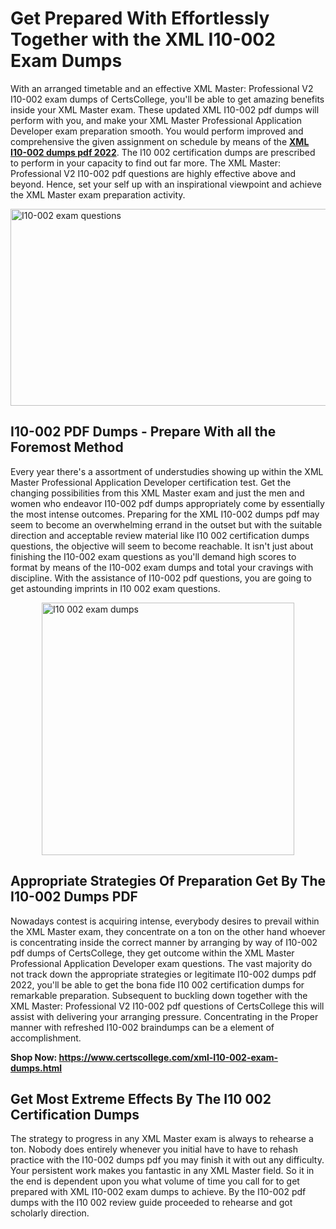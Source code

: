 <h1><strong>Get Prepared With Effortlessly Together with the XML I10-002 Exam Dumps&nbsp;</strong></h1>
<p><span style="font-weight: 400;">With an arranged timetable and an effective XML Master: Professional V2 I10-002 exam dumps of CertsCollege, you'll be able to get amazing benefits inside your XML Master exam. These updated XML I10-002 pdf dumps will perform with you, and make your XML Master Professional Application Developer exam preparation smooth. You would perform improved and comprehensive the given assignment on schedule by means of the <strong><a href="https://www.certscollege.com/xml-I10-002-exam-dumps.html">XML I10-002 dumps pdf 2022</a></strong>. The I10 002 certification dumps are prescribed to perform in your capacity to find out far more. The XML Master: Professional V2 I10-002 pdf questions are highly effective above and beyond. Hence, set your self up with an inspirational viewpoint and achieve the XML Master exam preparation activity.&nbsp;</span></p>
<p><span style="font-weight: 400;"><img style="display: block; margin-left: auto; margin-right: auto;" src="https://i.ibb.co/CPDK3ps/Yellow-and-Blue-Initiative-Blog-Banner.png" alt="I10-002 exam questions" width="559" height="315" /></span></p>
<h2><strong>I10-002 PDF Dumps - Prepare With all the Foremost Method</strong></h2>
<p><span style="font-weight: 400;">Every year there's a assortment of understudies showing up within the XML Master Professional Application Developer certification test. Get the changing possibilities from this XML Master exam and just the men and women who endeavor I10-002 pdf dumps appropriately come by essentially the most intense outcomes. Preparing for the XML I10-002 dumps pdf may seem to become an overwhelming errand in the outset but with the suitable direction and acceptable review material like I10 002 certification dumps questions, the objective will seem to become reachable. It isn't just about finishing the I10-002 exam questions as you'll demand high scores to format by means of the I10-002 exam dumps and total your cravings with discipline. With the assistance of I10-002 pdf questions, you are going to get astounding imprints in I10 002 exam questions.</span></p>
<p><span style="font-weight: 400;"><a href="https://tinyurl.com/k5z3kccs"><img style="display: block; margin-left: auto; margin-right: auto;" src="https://i.ibb.co/9tMrhdY/Teacher-Appreciation-Invitation.png" alt="I10 002 exam dumps " width="404" height="404" /></a></span></p>
<h2><strong>Appropriate Strategies Of Preparation Get By The I10-002 Dumps PDF</strong></h2>
<p><span style="font-weight: 400;">Nowadays contest is acquiring intense, everybody desires to prevail within the XML Master exam, they concentrate on a ton on the other hand whoever is concentrating inside the correct manner by arranging by way of I10-002 pdf dumps of CertsCollege, they get outcome within the XML Master Professional Application Developer exam questions. The vast majority do not track down the appropriate strategies or legitimate I10-002 dumps pdf 2022, you'll be able to get the bona fide I10 002 certification dumps for remarkable preparation. Subsequent to buckling down together with the XML Master: Professional V2 I10-002 pdf questions of CertsCollege this will assist with delivering your arranging pressure. Concentrating in the Proper manner with refreshed I10-002 braindumps can be a element of accomplishment.</span></p>
<p><span style="font-weight: 400;"><strong>Shop Now: <a href="https://www.certscollege.com/xml-I10-002-exam-dumps.html">https://www.certscollege.com/xml-I10-002-exam-dumps.html</a></strong></span></p>
<h2><strong>Get Most Extreme Effects By The I10 002 Certification Dumps</strong></h2>
<p><span style="font-weight: 400;">The strategy to progress in any XML Master exam is always to rehearse a ton. Nobody does entirely whenever you initial have to have to rehash practice with the I10-002 dumps pdf you may finish it with out any difficulty. Your persistent work makes you fantastic in any XML Master field. So it in the end is dependent upon you what volume of time you call for to get prepared with XML I10-002 exam dumps to achieve. By the I10-002 pdf dumps with the I10 002 review guide proceeded to rehearse and got scholarly direction.</span></p>
